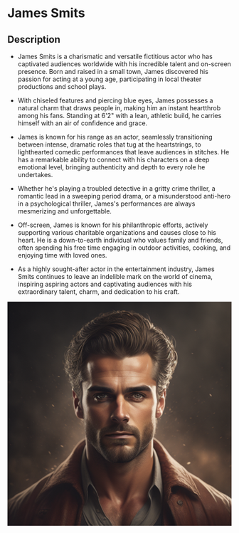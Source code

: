 # James Smits

## Description

* James Smits is a charismatic and versatile fictitious actor who has captivated audiences worldwide with his incredible talent and on-screen presence. Born and raised in a small town, James discovered his passion for acting at a young age, participating in local theater productions and school plays.

* With chiseled features and piercing blue eyes, James possesses a natural charm that draws people in, making him an instant heartthrob among his fans. Standing at 6'2" with a lean, athletic build, he carries himself with an air of confidence and grace.

* James is known for his range as an actor, seamlessly transitioning between intense, dramatic roles that tug at the heartstrings, to lighthearted comedic performances that leave audiences in stitches. He has a remarkable ability to connect with his characters on a deep emotional level, bringing authenticity and depth to every role he undertakes.

* Whether he's playing a troubled detective in a gritty crime thriller, a romantic lead in a sweeping period drama, or a misunderstood anti-hero in a psychological thriller, James's performances are always mesmerizing and unforgettable.

* Off-screen, James is known for his philanthropic efforts, actively supporting various charitable organizations and causes close to his heart. He is a down-to-earth individual who values family and friends, often spending his free time engaging in outdoor activities, cooking, and enjoying time with loved ones.

* As a highly sought-after actor in the entertainment industry, James Smits continues to leave an indelible mark on the world of cinema, inspiring aspiring actors and captivating audiences with his extraordinary talent, charm, and dedication to his craft.

![James Smits](/image/stars/star1%20(Game%20of%20Clones).jpg)
